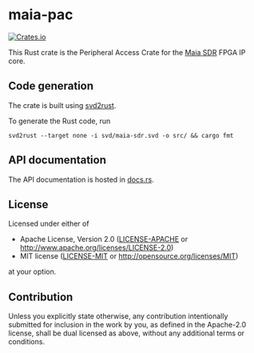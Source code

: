 # maia-pac

[![Crates.io][crates-badge]][crates-url]

[crates-badge]: https://img.shields.io/crates/v/maia-pac.svg
[crates-url]: https://crates.io/crates/maia-pac

This Rust crate is the Peripheral Access Crate for the [Maia
SDR](https://maia-sdr.org/) FPGA IP core.

## Code generation

The crate is built using [svd2rust](https://github.com/rust-embedded/svd2rust).

To generate the Rust code, run
```
svd2rust --target none -i svd/maia-sdr.svd -o src/ && cargo fmt
```

## API documentation

The API documentation is hosted in [docs.rs](https://docs.rs/maia-pac/).

## License

Licensed under either of

 * Apache License, Version 2.0
   ([LICENSE-APACHE](LICENSE-APACHE) or http://www.apache.org/licenses/LICENSE-2.0)
 * MIT license
   ([LICENSE-MIT](LICENSE-MIT) or http://opensource.org/licenses/MIT)

at your option.

## Contribution

Unless you explicitly state otherwise, any contribution intentionally submitted
for inclusion in the work by you, as defined in the Apache-2.0 license, shall be
dual licensed as above, without any additional terms or conditions.
